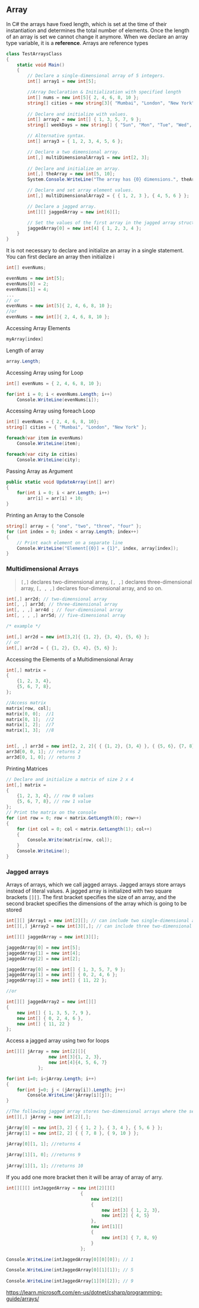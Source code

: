 ## Array
In C# the arrays have fixed length, which is set at the time of their instantiation and determines the total number of elements. Once the length of an array is set we cannot change it anymore.
When we declare an array type variable, it is a **reference**. Arrays are reference types

```cs
class TestArraysClass
{
    static void Main()
    {
        // Declare a single-dimensional array of 5 integers.
        int[] array1 = new int[5];

        //Array Declaration & Initialization with specified length
        int[] nums = new int[5]{ 2, 4, 6, 8, 10 }; 
        string[] cities = new string[3]{ "Mumbai", "London", "New York" };
        
        // Declare and initialize with values.
        int[] array2 = new int[] { 1, 3, 5, 7, 9 };
        string[] weekDays = new string[] { "Sun", "Mon", "Tue", "Wed", "Thu", "Fri", "Sat" };

        // Alternative syntax.
        int[] array3 = { 1, 2, 3, 4, 5, 6 };

        // Declare a two dimensional array.
        int[,] multiDimensionalArray1 = new int[2, 3];
        
        // Declare and initialize an array.
        int[,] theArray = new int[5, 10];
        System.Console.WriteLine("The array has {0} dimensions.", theArray.Rank); //Output: The array has 2 dimensions

        // Declare and set array element values.
        int[,] multiDimensionalArray2 = { { 1, 2, 3 }, { 4, 5, 6 } };

        // Declare a jagged array.
        int[][] jaggedArray = new int[6][];

        // Set the values of the first array in the jagged array structure.
        jaggedArray[0] = new int[4] { 1, 2, 3, 4 };
    }
}
```

It is not necessary to declare and initialize an array in a single statement. You can first declare an array then initialize i
```cs
int[] evenNums;

evenNums = new int[5];
evenNums[0] = 2;
evenNums[1] = 4;
...
// or
evenNums = new int[5]{ 2, 4, 6, 8, 10 };
//or
evenNums = new int[]{ 2, 4, 6, 8, 10 };
```

Accessing Array Elements
```cs
myArray[index]
```

Length of array
```cs
array.Length;
```

Accessing Array using for Loop
```cs
int[] evenNums = { 2, 4, 6, 8, 10 };

for(int i = 0; i < evenNums.Length; i++)
    Console.WriteLine(evenNums[i]);  

```

Accessing Array using foreach Loop
```cs
int[] evenNums = { 2, 4, 6, 8, 10}; 
string[] cities = { "Mumbai", "London", "New York" }; 

foreach(var item in evenNums)
    Console.WriteLine(item);   

foreach(var city in cities)
    Console.WriteLine(city);  
```

Passing Array as Argument
```cs
public static void UpdateArray(int[] arr)
{
    for(int i = 0; i < arr.Length; i++)
        arr[i] = arr[i] + 10;   
}
```
Printing an Array to the Console
```cs
string[] array = { "one", "two", "three", "four" };
for (int index = 0; index < array.Length; index++)
{
    // Print each element on a separate line
    Console.WriteLine("Element[{0}] = {1}", index, array[index]);
}
```

### Multidimensional Arrays
> `[,]` declares two-dimensional array, `[, ,]` declares three-dimensional array, `[, , ,]` declares four-dimensional array, and so on.
```cs
int[,] arr2d; // two-dimensional array
int[, ,] arr3d; // three-dimensional array
int[, , ,] arr4d ; // four-dimensional array
int[, , , ,] arr5d; // five-dimensional array

/* example */

int[,] arr2d = new int[3,2]{ {1, 2}, {3, 4}, {5, 6} };
// or 
int[,] arr2d = { {1, 2}, {3, 4}, {5, 6} };
```

Accessing the Elements of a Multidimensional Array
```cs
int[,] matrix =
{
    {1, 2, 3, 4},
    {5, 6, 7, 8},
};

//Access matrix
matrix[row, col];
matrix[0, 0];  //1
matrix[0, 1];  //2
matrix[1, 2];  //7
matrix[1, 3];  //8


int[, ,] arr3d = new int[2, 2, 2]{ { {1, 2}, {3, 4} }, { {5, 6}, {7, 8} } };
arr3d[0, 0, 1]; // returns 2 
arr3d[0, 1, 0]; // returns 3 
```
Printing Matrices
```cs
// Declare and initialize a matrix of size 2 x 4
int[,] matrix =
{
    {1, 2, 3, 4}, // row 0 values
    {5, 6, 7, 8}, // row 1 value
};
// Print the matrix on the console
for (int row = 0; row < matrix.GetLength(0); row++)
{
    for (int col = 0; col < matrix.GetLength(1); col++)
    {
        Console.Write(matrix[row, col]);
    }
    Console.WriteLine();
}
```

### Jagged arrays
Arrays of arrays, which we call jagged arrays. Jagged arrays store arrays instead of literal values.
A jagged array is initialized with two square brackets `[][]`. The first bracket specifies the size of an array,
and the second bracket specifies the dimensions of the array which is going to be stored
```cs
int[][] jArray1 = new int[2][]; // can include two single-dimensional arrays 
int[][,] jArray2 = new int[3][,]; // can include three two-dimensional arrays 
```
```cs
int[][] jaggedArray = new int[3][];

jaggedArray[0] = new int[5];
jaggedArray[1] = new int[4];
jaggedArray[2] = new int[2];

jaggedArray[0] = new int[] { 1, 3, 5, 7, 9 };
jaggedArray[1] = new int[] { 0, 2, 4, 6 };
jaggedArray[2] = new int[] { 11, 22 };

//or

int[][] jaggedArray2 = new int[][]
{
    new int[] { 1, 3, 5, 7, 9 },
    new int[] { 0, 2, 4, 6 },
    new int[] { 11, 22 }
};

```

Access a jagged array using two for loops
```cs
int[][] jArray = new int[2][]{
                new int[3]{1, 2, 3},
                new int[4]{4, 5, 6, 7}
            };

for(int i=0; i<jArray.Length; i++)
{
	for(int j=0; j < (jArray[i]).Length; j++)
		Console.WriteLine(jArray[i][j]);
}
```
```cs
//The following jagged array stores two-dimensional arrays where the second bracket [,] indicates the two-dimensional array.
int[][,] jArray = new int[2][,];

jArray[0] = new int[3, 2] { { 1, 2 }, { 3, 4 }, { 5, 6 } };
jArray[1] = new int[2, 2] { { 7, 8 }, { 9, 10 } }; 

jArray[0][1, 1]; //returns 4
                                             
jArray[1][1, 0]; //returns 9
                                             
jArray[1][1, 1]; //returns 10
```
If you add one more bracket then it will be array of array of arry.
```cs
int[][][] intJaggedArray = new int[2][][] 
                            {
                                new int[2][]  
                                { 
                                    new int[3] { 1, 2, 3},
                                    new int[2] { 4, 5} 
                                },
                                new int[1][]
                                { 
                                    new int[3] { 7, 8, 9}
                                }
                            };

Console.WriteLine(intJaggedArray[0][0][0]); // 1

Console.WriteLine(intJaggedArray[0][1][1]); // 5
    
Console.WriteLine(intJaggedArray[1][0][2]); // 9
```

https://learn.microsoft.com/en-us/dotnet/csharp/programming-guide/arrays/
